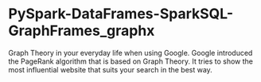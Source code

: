 # PySpark-DataFrames-SparkSQL-GraphFrames_graphx

Graph Theory in your everyday life when using Google. Google introduced the PageRank algorithm that is based on Graph Theory. It tries to show the most influential website that suits your search in the best way.
